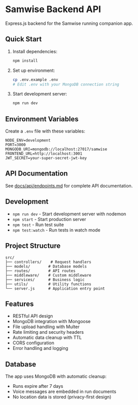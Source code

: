 # Samwise Backend API

Express.js backend for the Samwise running companion app.

## Quick Start

1. Install dependencies:
   ```bash
   npm install
   ```

2. Set up environment:
   ```bash
   cp .env.example .env
   # Edit .env with your MongoDB connection string
   ```

3. Start development server:
   ```bash
   npm run dev
   ```

## Environment Variables

Create a `.env` file with these variables:

```env
NODE_ENV=development
PORT=3000
MONGODB_URI=mongodb://localhost:27017/samwise
FRONTEND_URL=http://localhost:3001
JWT_SECRET=your-super-secret-jwt-key
```

## API Documentation

See [docs/api/endpoints.md](../docs/api/endpoints.md) for complete API documentation.

## Development

- `npm run dev` - Start development server with nodemon
- `npm start` - Start production server
- `npm test` - Run test suite
- `npm test:watch` - Run tests in watch mode

## Project Structure

```
src/
├── controllers/    # Request handlers
├── models/        # Database models
├── routes/        # API routes
├── middleware/    # Custom middleware
├── services/      # Business logic
├── utils/         # Utility functions
└── server.js      # Application entry point
```

## Features

- RESTful API design
- MongoDB integration with Mongoose
- File upload handling with Multer
- Rate limiting and security headers
- Automatic data cleanup with TTL
- CORS configuration
- Error handling and logging

## Database

The app uses MongoDB with automatic cleanup:
- Runs expire after 7 days
- Voice messages are embedded in run documents
- No location data is stored (privacy-first design)